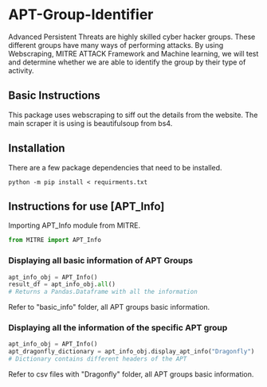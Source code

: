 # APT-Group-Identifier

Advanced Persistent Threats are highly skilled cyber hacker groups. These different groups have many ways of performing attacks. By using Webscraping, MITRE ATTACK Framework and Machine learning, we will test and determine whether we are able to identify the group by their type of activity.

## Basic Instructions

This package uses webscraping to siff out the details from the website. The main scraper it is using is beautifulsoup from bs4.

## Installation

There are a few package dependencies that need to be installed.

```shell
python -m pip install < requirments.txt
```

## Instructions for use [APT_Info]

Importing APT_Info module from MITRE.

```python
from MITRE import APT_Info
```

### Displaying all basic information of APT Groups

```python
apt_info_obj = APT_Info()
result_df = apt_info_obj.all()
# Returns a Pandas.Dataframe with all the information
```

Refer to "basic_info" folder, all APT groups basic information.

### Displaying all the information of the specific APT group

```python
apt_info_obj = APT_Info()
apt_dragonfly_dictionary = apt_info_obj.display_apt_info("Dragonfly")
# Dictionary contains different headers of the APT
```

Refer to csv files with "Dragonfly" folder, all APT groups basic information.
